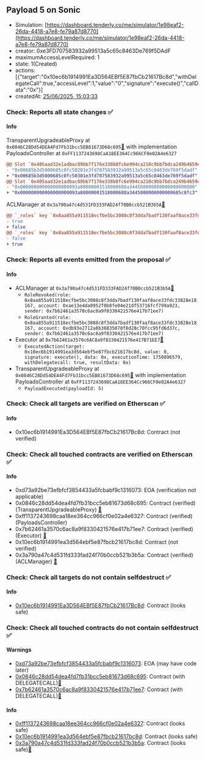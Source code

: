 ## Payload 5 on Sonic

- Simulation: [https://dashboard.tenderly.co/me/simulator/1e98eaf2-26da-4418-a7e8-fe79a87d8770](https://dashboard.tenderly.co/me/simulator/1e98eaf2-26da-4418-a7e8-fe79a87d8770)
- creator: 0xe3FD707583932a99513a5c65c8463De769f5DAdF
- maximumAccessLevelRequired: 1
- state: 1(Created)
- actions: [{"target":"0x10ec6b1914991Ea3D564EBf5E87fbCb21617Bc8d","withDelegateCall":true,"accessLevel":1,"value":"0","signature":"execute()","callData":"0x"}]
- createdAt: [25/06/2025, 15:03:33](https://sonicscan.org/tx/0xb838aaa0309eedc51b68e8d7c8c266cfb067ad51f23af572388db75a9931db21)

### Check: Reports all state changes :white_check_mark:

#### Info


TransparentUpgradeableProxy at `0x0846C28Dd54DEA4Fd7Fb31bcc5EB81673D68c695`[:ghost:](https://github.com/bgd-labs/aave-address-book "GovernanceV3Sonic.PAYLOADS_CONTROLLER") with implementation PayloadsController at `0xFF1137243698CaA18EE364Cc966CF0e02A4e6327`
```diff
@@ Slot `0x405aad32e1adbac89bb7f176e338b8fc6e994ca210c9bb7bdca249b465942250` @@
- "0x00685b3d5000685c0fc50201e3fd707583932a99513a5c65c8463de769f5dadf"
+ "0x00685b3d5000685c0fc50301e3fd707583932a99513a5c65c8463de769f5dadf"
@@ Slot `0x405aad32e1adbac89bb7f176e338b8fc6e994ca210c9bb7bdca249b465942251` @@
- "0x000000000000000000093a80000001518000688a344500000000000000000000"
+ "0x000000000000000000093a80000001518000688a3445000000000000685c8fc3"
```

ACLManager at `0x3a790a47c4d531FD333FAD24f70B0ccb521B3b5A`[:ghost:](https://github.com/bgd-labs/aave-address-book "AaveV3Sonic.ACL_MANAGER")
```diff
@@ `_roles` key `0x8aa855a911518ecfbe5bc3088c8f3dda7badf130faaf8ace33fdc33828e18167.members.0xae13e4da0952f0b8fe04e21df53716fcf799a923` @@
- true
+ false
@@ `_roles` key `0x8aa855a911518ecfbe5bc3088c8f3dda7badf130faaf8ace33fdc33828e18167.members.0xdb93e2712a8b36835078f8d28c70fcc95fd6d37c` @@
- false
+ true
```


### Check: Reports all events emitted from the proposal :white_check_mark:

#### Info

- ACLManager at `0x3a790a47c4d531FD333FAD24f70B0ccb521B3b5A`[:ghost:](https://github.com/bgd-labs/aave-address-book "AaveV3Sonic.ACL_MANAGER")
  - `RoleRevoked(role: 0x8aa855a911518ecfbe5bc3088c8f3dda7badf130faaf8ace33fdc33828e18167, account: 0xae13e4da0952f0b8fe04e21df53716fcf799a923, sender: 0x7b62461a3570c6ac8a9f8330421576e417b71ee7)`
  - `RoleGranted(role: 0x8aa855a911518ecfbe5bc3088c8f3dda7badf130faaf8ace33fdc33828e18167, account: 0xdb93e2712a8b36835078f8d28c70fcc95fd6d37c, sender: 0x7b62461a3570c6ac8a9f8330421576e417b71ee7)`
- Executor at `0x7b62461a3570c6AC8a9f8330421576e417B71EE7`[:ghost:](https://github.com/bgd-labs/aave-address-book "AaveV3Sonic.ACL_ADMIN, GovernanceV3Sonic.EXECUTOR_LVL_1")
  - `ExecutedAction(target: 0x10ec6b1914991ea3d564ebf5e87fbcb21617bc8d, value: 0, signature: execute(), data: 0x, executionTime: 1750896579, withDelegatecall: true, resultData: 0x)`
- TransparentUpgradeableProxy at `0x0846C28Dd54DEA4Fd7Fb31bcc5EB81673D68c695`[:ghost:](https://github.com/bgd-labs/aave-address-book "GovernanceV3Sonic.PAYLOADS_CONTROLLER") with implementation PayloadsController at `0xFF1137243698CaA18EE364Cc966CF0e02A4e6327`
  - `PayloadExecuted(payloadId: 5)`

### Check: Check all targets are verified on Etherscan :white_check_mark:

#### Info

- 0x10ec6b1914991Ea3D564EBf5E87fbCb21617Bc8d: Contract (not verified) 

### Check: Check all touched contracts are verified on Etherscan :white_check_mark:

#### Info

- 0xd73a92be73efbfcf3854433a5fcbabf9c1316073: EOA (verification not applicable)
- 0x0846c28dd54dea4fd7fb31bcc5eb81673d68c695: Contract (verified) (TransparentUpgradeableProxy) [:ghost:](https://github.com/bgd-labs/aave-address-book "GovernanceV3Sonic.PAYLOADS_CONTROLLER")
- 0xff1137243698caa18ee364cc966cf0e02a4e6327: Contract (verified) (PayloadsController) 
- 0x7b62461a3570c6ac8a9f8330421576e417b71ee7: Contract (verified) (Executor) [:ghost:](https://github.com/bgd-labs/aave-address-book "AaveV3Sonic.ACL_ADMIN, GovernanceV3Sonic.EXECUTOR_LVL_1")
- 0x10ec6b1914991ea3d564ebf5e87fbcb21617bc8d: Contract (not verified) 
- 0x3a790a47c4d531fd333fad24f70b0ccb521b3b5a: Contract (verified) (ACLManager) [:ghost:](https://github.com/bgd-labs/aave-address-book "AaveV3Sonic.ACL_MANAGER")

### Check: Check all targets do not contain selfdestruct :white_check_mark:

#### Info

- [0x10ec6b1914991Ea3D564EBf5E87fbCb21617Bc8d](https://sonicscan.org/address/0x10ec6b1914991Ea3D564EBf5E87fbCb21617Bc8d): Contract (looks safe)

### Check: Check all touched contracts do not contain selfdestruct :white_check_mark:

#### Warnings

- [0xd73a92be73efbfcf3854433a5fcbabf9c1316073](https://sonicscan.org/address/0xd73a92be73efbfcf3854433a5fcbabf9c1316073): EOA (may have code later)
- [0x0846c28dd54dea4fd7fb31bcc5eb81673d68c695](https://sonicscan.org/address/0x0846c28dd54dea4fd7fb31bcc5eb81673d68c695): Contract (with DELEGATECALL)[:ghost:](https://github.com/bgd-labs/aave-address-book "GovernanceV3Sonic.PAYLOADS_CONTROLLER")
- [0x7b62461a3570c6ac8a9f8330421576e417b71ee7](https://sonicscan.org/address/0x7b62461a3570c6ac8a9f8330421576e417b71ee7): Contract (with DELEGATECALL)[:ghost:](https://github.com/bgd-labs/aave-address-book "AaveV3Sonic.ACL_ADMIN, GovernanceV3Sonic.EXECUTOR_LVL_1")

#### Info

- [0xff1137243698caa18ee364cc966cf0e02a4e6327](https://sonicscan.org/address/0xff1137243698caa18ee364cc966cf0e02a4e6327): Contract (looks safe)
- [0x10ec6b1914991ea3d564ebf5e87fbcb21617bc8d](https://sonicscan.org/address/0x10ec6b1914991ea3d564ebf5e87fbcb21617bc8d): Contract (looks safe)
- [0x3a790a47c4d531fd333fad24f70b0ccb521b3b5a](https://sonicscan.org/address/0x3a790a47c4d531fd333fad24f70b0ccb521b3b5a): Contract (looks safe)[:ghost:](https://github.com/bgd-labs/aave-address-book "AaveV3Sonic.ACL_MANAGER")

